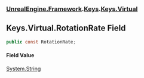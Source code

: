 ### [UnrealEngine.Framework](./UnrealEngine-Framework.md 'UnrealEngine.Framework').[Keys](./Keys.md 'UnrealEngine.Framework.Keys').[Keys.Virtual](./Keys-Virtual.md 'UnrealEngine.Framework.Keys.Virtual')
## Keys.Virtual.RotationRate Field
  
```csharp
public const RotationRate;
```
#### Field Value
[System.String](https://docs.microsoft.com/en-us/dotnet/api/System.String 'System.String')  
